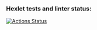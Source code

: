 ### Hexlet tests and linter status:
[![Actions Status](https://github.com/Katyakov-777/frontend-project-lvl2/workflows/hexlet-check/badge.svg)](https://github.com/Katyakov-777/frontend-project-lvl2/actions)